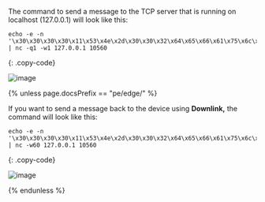 The command to send a message to the TCP server that is running on localhost (127.0.0.1) will look like this:

```shell
echo -e -n '\x30\x30\x30\x30\x11\x53\x4e\x2d\x30\x30\x32\x64\x65\x66\x61\x75\x6c\x74\x32\x35\x2e\x37\x00\x00\x00' | nc -q1 -w1 127.0.0.1 10560
```
{: .copy-code}

![image](https://img.thingsboard.io/user-guide/integrations/tcp/tcp-terminal-binary-uplink-message-1.png)

{% unless page.docsPrefix == "pe/edge/" %}

If you want to send a message back to the device using **Downlink,** the command will look like this:

```shell
echo -e -n '\x30\x30\x30\x30\x11\x53\x4e\x2d\x30\x30\x32\x64\x65\x66\x61\x75\x6c\x74\x32\x35\x2e\x37\x00\x00\x00' | nc -w60 127.0.0.1 10560
```
{: .copy-code}

![image](https://img.thingsboard.io/user-guide/integrations/tcp/tcp-terminal-binary-downlink-message-1.png)

{% endunless %}